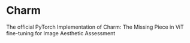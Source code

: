 # Charm
The official PyTorch Implementation of Charm: The Missing Piece in ViT fine-tuning for Image Aesthetic Assessment
